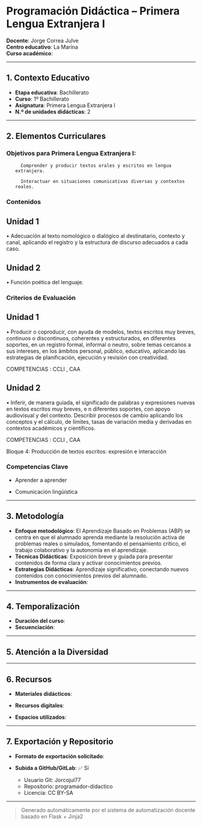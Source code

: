 # Programación Didáctica – Primera Lengua Extranjera I

**Docente**: Jorge Correa Julve  
**Centro educativo**: La Marina  
**Curso académico**:   

---

## 1. Contexto Educativo

- **Etapa educativa**: Bachillerato
- **Curso**: 1º Bachillerato
- **Asignatura**: Primera Lengua Extranjera I
- **N.º de unidades didácticas**: 2

---
## 2. Elementos Curriculares

<h3>Objetivos para Primera Lengua Extranjera I:</h3>


  <ul>
    
      Comprender y producir textos orales y escritos en lengua extranjera.
    
      Interactuar en situaciones comunicativas diversas y contextos reales.
    
  </ul>


### Contenidos

## Unidad 1
• Adecuación al texto nomológico  o dialógico al destinatario, contexto y canal, 
aplicando el registro y la estructura de discurso adecuados a cada caso.

## Unidad 2
• Función poética del lenguaje.


### Criterios de Evaluación

## Unidad 1
• Producir o coproducir, con ayuda de modelos, textos escritos muy breves, 
continuos o discontinuos, coherentes y estructurados, en diferentes soportes, en 
un registro formal, informal o neutro, sobre temas cercanos a sus intereses, en 
los ámbitos personal, público, educativo, aplicando las estrategias de 
planificación, ejecución y revisión con creatividad.  
 
COMPETENCIAS : CCLI , CAA

## Unidad 2
• Inferir, de manera guiada, el significado de palabras y expresiones nuevas en 
textos escritos muy breves, e n diferentes soportes, con apoyo audiovisual y del 
contexto.  Describir procesos de cambio aplicando los conceptos y el cálculo, de 
límites, tasas de variación media y derivadas en contextos académicos y 
científicos.  
 
COMPETENCIAS : CCLI , CAA  
 
 
 
 
 
Bloque 4: Producción de textos escritos: expresión e interacción


### Competencias Clave


- Aprender a aprender

- Comunicación lingüística



---

## 3. Metodología

- **Enfoque metodológico**: El Aprendizaje Basado en Problemas (ABP) se centra en que el alumnado aprenda mediante la resolución activa de problemas reales o simulados, fomentando el pensamiento crítico, el trabajo colaborativo y la autonomía en el aprendizaje.
- **Técnicas Didácticas**: Exposición breve y guiada para presentar contenidos de forma clara y activar conocimientos previos.
- **Estrategias Didácticas**: Aprendizaje significativo, conectando nuevos contenidos con conocimientos previos del alumnado.
- **Instrumentos de evaluación**: 

---

## 4. Temporalización

- **Duración del curso**: 
- **Secuenciación**:  
  

---

## 5. Atención a la Diversidad



---

## 6. Recursos

- **Materiales didácticos**:  
  
- **Recursos digitales**:  
  
- **Espacios utilizados**: 

---

## 7. Exportación y Repositorio

- **Formato de exportación solicitado**: 
- **Subida a GitHub/GitLab**: ✅ Sí

  - Usuario Git: Jorcojul77
  - Repositorio: programador-didactico
  - Licencia: CC BY-SA


---

> Generado automáticamente por el sistema de automatización docente basado en Flask + Jinja2
